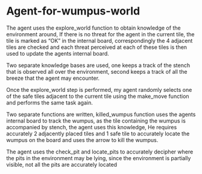 # Agent-for-wumpus-world

The agent uses the explore_world function to obtain knowledge of the environment around, If there is no threat for the agent in the current tile, the tile is marked as “OK”
in the internal board, correspondingly the 4 adjacent tiles are checked and each threat perceived at each of these tiles is
then used to update the agents internal board.

Two separate knowledge bases are used, one keeps a track of the stench that is observed all over the environment, second keeps a track 
of all the breeze that the agent may encounter.

Once the explore_world step is performed, my agent randomly selects one of the safe tiles adjacent to the current tile using the make_move 
function and performs the same task again.

Two separate functions are written, killed_wumpus function uses the agents internal board to track the wumpus, as the tile containing the wumpus is accompanied by stench, the agent uses this knowledge, He
requires accurately 2 adjacently placed tiles and 1 safe tile to accurately locate the wumpus on the board and uses the arrow to kill the wumpus.

The agent uses the check_pit and locate_pits to accurately decipher where the pits in the environment may be lying, since the environment is partially visible, 
not all the pits are accurately located
